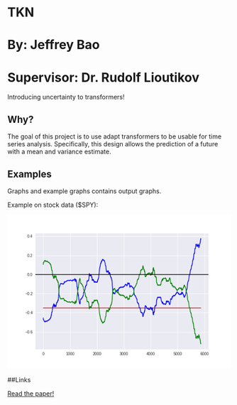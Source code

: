 # TKN
# By: Jeffrey Bao
# Supervisor: Dr. Rudolf Lioutikov

Introducing uncertainty to transformers!

## Why?

The goal of this project is to use adapt transformers to be usable for time series analysis. Specifically, this design allows the prediction of a future with a mean and variance estimate.

## Examples

Graphs and example graphs contains output graphs.

Example on stock data ($SPY):

![training](/training.gif)

##Links

[Read the paper!](TKN.pdf)
